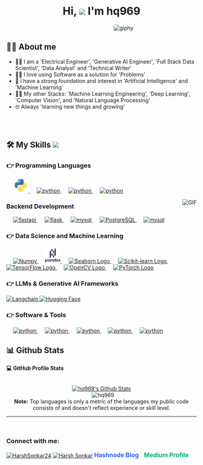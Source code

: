 <h1 align="center">Hi, <img src="https://media.giphy.com/media/hvRJCLFzcasrR4ia7z/giphy.gif" width="35"> I'm hq969 </h1>
</p>
<img align='right' src="https://media.giphy.com/media/M9gbBd9nbDrOTu1Mqx/giphy.gif" width="220" alt="giphy">

<br>


## :sassy_man:  About me
- :technologist: I am a 'Electrical Engineer', 'Generative AI Engineer', 'Full Stack Data Scientist', 'Data Analyst' and 'Technical Writer'
- :technologist: I love using Software as a solution for 'Problems'
- 📝 I have a strong foundation and interest in 'Artificial Intelligence' and 'Machine Learning' 
- :student: My other Stacks: 'Machine Learning Engineering', 'Deep Learning', 'Computer Vision', and 'Natural Language Processing'
- :nerd_face: Always 'learning new things and growing'

<br>

<br>


## 🛠 My Skills <img src="https://media.giphy.com/media/iY8CRBdQXODJSCERIr/giphy.gif" width="30px">&nbsp; 

### 👉 Programming Languages
<p align="left">
	&emsp;
	<a href="https://www.python.org" target="_blank" rel="noreferrer"> <img src="https://raw.githubusercontent.com/devicons/devicon/master/icons/python/python-original.svg" alt="python" width="40" height="40"/> </a>
        &emsp;
	<a href="https://www.java.com/en/" target="_blank" rel="noreferrer"> <img src="https://www.vectorlogo.zone/logos/java/java-ar21~bgwhite.svg" alt="python" width="40" height="40"/> </a>
        &emsp;
	<a href="https://www.r-project.org/" target="_blank" rel="noreferrer"> <img src="https://www.vectorlogo.zone/logos/r-project/r-project-official.svg" alt="python" width="40" height="40"/> </a>
        &emsp;
	<a href="https://visualstudio.microsoft.com/vs/features/cplusplus/" target="_blank" rel="noreferrer"> <img src="https://raw.githubusercontent.com/isocpp/logos/master/cpp_logo.png" alt="python" width="40" height="40"/> </a>
  


</p>

 <img align="right" alt="GIF" src="https://media.giphy.com/media/836HiJc7pgzy8iNXCn/giphy.gif" />

### Backend Development
 &emsp;
<a href="https://fastapi.tiangolo.com/" target="_blank" rel="noreferrer"> <img src="https://github.com/gilbarbara/logos/blob/main/logos/fastapi.svg" alt="fastapi" width="40" height="40"/> </a>
&emsp;
<a href="https://flask.palletsprojects.com/" target="_blank" rel="noreferrer"> <img src="https://www.vectorlogo.zone/logos/palletsprojects_flask/palletsprojects_flask-ar21.svg" alt="flask" width="40" height="40"/> </a>
&emsp;
 <a href="https://www.mysql.com/" target="_blank" rel="noreferrer"> <img src="https://www.vectorlogo.zone/logos/mysql/mysql-official.svg" alt="mysql" width="40" height="40"/>
  </a>
  &emsp;
<a href="https://www.postgresql.org/" target="_blank" rel="noreferrer">
  <img src="https://www.vectorlogo.zone/logos/postgresql/postgresql-icon.svg" alt="PostgreSQL" width="40" height="40"/>
</a>
  &emsp;
 <a href="https://www.mysql.com/" target="_blank" rel="noreferrer"> <img src="https://www.vectorlogo.zone/logos/mysql/mysql-official.svg" alt="mysql" width="40" height="40"/> </a>

 
 
 ### 👉 Data Science and Machine Learning

<p align="left"> 
  &emsp; 
  <a href="https://www.w3.org/html/" target="_blank"> 
   <img alt="Numpy" src="https://www.vectorlogo.zone/logos/numpy/numpy-icon.svg" width="40" height="40">
  </a>   
  &emsp;
  <a href="https://www.w3schools.com/css/" target="_blank">
    <img alt="Pandas" src="https://github.com/devicons/devicon/blob/master/icons/pandas/pandas-original-wordmark.svg" width="40" height="40">
  </a> 
  &emsp; 
  <a href="https://www.w3.org/html/" target="_blank"> 
   <img alt="Seaborn Logo" src="https://github.com/gilbarbara/logos/blob/main/logos/seaborn-icon.svg" width="40" height="40">
  </a>
  &emsp; 
  <a href="https://www.w3.org/html/" target="_blank"> 
   <img alt="Scikit-learn Logo" src="https://upload.wikimedia.org/wikipedia/commons/0/05/Scikit_learn_logo_small.svg" width="40" height="40">
  </a>
  &emsp; 
  <a href="https://www.w3.org/html/" target="_blank"> 
   <img alt="TensorFlow Logo" src="https://www.vectorlogo.zone/logos/tensorflow/tensorflow-icon.svg" width="40" height="40">
  </a>
  &emsp; 
  <a href="https://www.w3.org/html/" target="_blank"> 
   <img alt="OpenCV Logo" src="https://www.vectorlogo.zone/logos/opencv/opencv-icon.svg" width="40" height="40">
  </a>
  &emsp; 
  <a href="https://www.w3.org/html/" target="_blank"> 
   <img alt="PyTorch Logo" src="https://www.vectorlogo.zone/logos/pytorch/pytorch-icon.svg" width="40" height="40">
<a/>
</p>

### 👉 LLMs & Generative AI Frameworks

<a href="https://www.langchain.com/" target="_blank">
  <img alt="Langchain" src="https://github.com/detain/svg-logos/blob/master/svg/l/langchain-1.svg" width="40" height="40">
</a>

<a href="https://huggingface.co/" target="_blank">
  <img alt="Hugging Face" src="https://huggingface.co/favicon.ico" width="40" height="40">
</a>




### 👉 Software & Tools
 
<p align="left">
	&emsp;
	<a href="https://www.tableau.com/" target="_blank" rel="noreferrer"> <img src="https://github.com/get-icon/geticon/blob/master/icons/tableau-icon.svg" alt="python" width="40" height="40"/> </a>
	&emsp;
	<a href="https://code.visualstudio.com/" target="_blank" rel="noreferrer"> <img src="https://github.com/benc-uk/icon-collection/blob/master/azure-docs/logo_vs-code.svg" alt="python" width="40" height="40"/> </a>
	&emsp;
	<a href="https://codepen.io/" target="_blank" rel="noreferrer"> <img src="https://www.vectorlogo.zone/logos/codepen/codepen-tile.svg" alt="python" width="40" height="40"/> </a>
	&emsp;
	<a href="https://app.netlify.com/" target="_blank" rel="noreferrer"> <img src="https://www.vectorlogo.zone/logos/netlify/netlify-icon.svg" alt="python" width="40" height="40"/> </a>
	&emsp;
	<a href="https://www.jetbrains.com/pycharm/" target="_blank" rel="noreferrer"> <img src="https://github.com/gilbarbara/logos/blob/main/logos/pycharm.svg" alt="python" width="40" height="40"/> </a>
	

</p>

## 📊 Github Stats



  <summary><b>💻 GitHub Profile Stats</b></summary>
  <br/>
  <p align="center">
    <a href="https://github.com/hq969/github-readme-stats"><img alt="hq969's Github Stats" src="https://github-readme-stats.vercel.app/api?username=hq969&show_icons=true&count_private=true&theme=algolia" height="192px"/></a>
<br/>
  &nbsp;
	  <img src="https://github-readme-stats.vercel.app/api/top-langs?username=hq969&langs_count=10&show_icons=true&locale=en&layout=compact&theme=algolia" alt="hq969" height="192px"/>
  <br/>
  <b>Note:</b> Top languages is only a metric of the languages my public code consists of and doesn't reflect experience or skill level.
  </p>

----

<br/>

<h3 align="left">Connect with me:</h3>
<p align="left">
<a href="https://x.com/HarshSonkar24/" target="blank"><img align="center" src="https://raw.githubusercontent.com/rahuldkjain/github-profile-readme-generator/master/src/images/icons/Social/twitter.svg" alt="HarshSonkar24" height="30" width="40" /></a>
<a href="https://www.linkedin.com/in/harsh-sonkar-232573250/" target="blank"><img align="center" src="https://raw.githubusercontent.com/rahuldkjain/github-profile-readme-generator/master/src/images/icons/Social/linked-in-alt.svg" alt="Harsh Sonkar" height="30" width="40" /></a>
<a href="https://lungcancer.hashnode.dev/" target="_blank" rel="noopener noreferrer" style="text-decoration: none; color: #2962FF; font-weight: bold; font-size: 16px; margin-right: 10px;">
  Hashnode Blog
</a>

<a href="https://medium.com/@hq969" target="_blank" rel="noopener noreferrer" style="text-decoration: none; color: #03A87C; font-weight: bold; font-size: 16px;">
  Medium Profile
</a>


</p>
